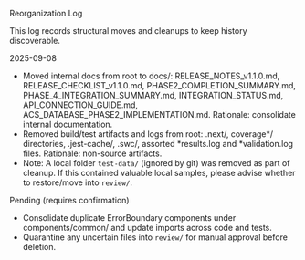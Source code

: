 Reorganization Log

This log records structural moves and cleanups to keep history discoverable.

2025-09-08
- Moved internal docs from root to docs/: RELEASE_NOTES_v1.1.0.md, RELEASE_CHECKLIST_v1.1.0.md, PHASE2_COMPLETION_SUMMARY.md, PHASE_4_INTEGRATION_SUMMARY.md, INTEGRATION_STATUS.md, API_CONNECTION_GUIDE.md, ACS_DATABASE_PHASE2_IMPLEMENTATION.md. Rationale: consolidate internal documentation.
- Removed build/test artifacts and logs from root: .next/, coverage*/ directories, .jest-cache/, .swc/, assorted *results.log and *validation.log files. Rationale: non-source artifacts.
- Note: A local folder `test-data/` (ignored by git) was removed as part of cleanup. If this contained valuable local samples, please advise whether to restore/move into `review/`.

Pending (requires confirmation)
- Consolidate duplicate ErrorBoundary components under components/common/ and update imports across code and tests.
- Quarantine any uncertain files into `review/` for manual approval before deletion.

